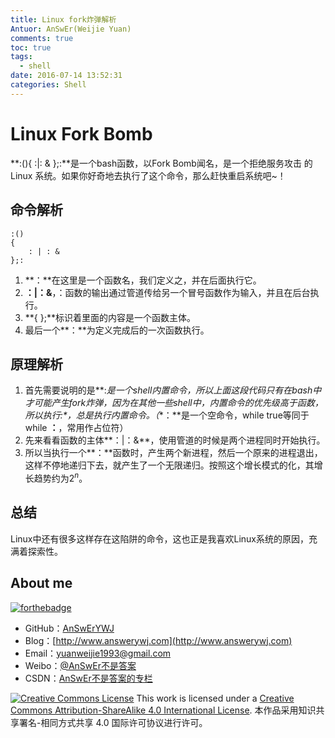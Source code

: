 ```yaml
---
title: Linux fork炸弹解析
Antuor: AnSwEr(Weijie Yuan)
comments: true
toc: true
tags:
  - shell
date: 2016-07-14 13:52:31
categories: Shell
---
```


# Linux Fork Bomb
**:(){ :|: & };:**是一个bash函数，以Fork Bomb闻名，是一个拒绝服务攻击 的Linux 系统。如果你好奇地去执行了这个命令，那么赶快重启系统吧~！

## 命令解析
```
:()
{
	: | : &
};:
```
1. **：**在这里是一个函数名，我们定义之，并在后面执行它。
2. **：|：&**，：函数的输出通过管道传给另一个冒号函数作为输入，并且在后台执行。
3. **{ };**标识着里面的内容是一个函数主体。
4. 最后一个**：**为定义完成后的一次函数执行。

## 原理解析
1. 首先需要说明的是**:**是一个shell内置命令，所以上面这段代码只有在bash中才可能产生fork炸弹，因为在其他一些shell中，内置命令的优先级高于函数，所以执行*:*，总是执行内置命令。（**：**是一个空命令，while true等同于 while **：**，常用作占位符）
2.  先来看看函数的主体**：|：&**，使用管道的时候是两个进程同时开始执行。
3.  所以当执行一个**：**函数时，产生两个新进程，然后一个原来的进程退出，这样不停地递归下去，就产生了一个无限递归。按照这个增长模式的化，其增长趋势约为$2^n$。

## 总结
Linux中还有很多这样存在这陷阱的命令，这也正是我喜欢Linux系统的原因，充满着探索性。

## About me
[![forthebadge](http://forthebadge.com/images/badges/ages-20-30.svg)](http://forthebadge.com)
- GitHub：[AnSwErYWJ](https://github.com/AnSwErYWJ)
- Blog：[http://www.answerywj.com](http://www.answerywj.com)
- Email：[yuanweijie1993@gmail.com](https://mail.google.com)
- Weibo：[@AnSwEr不是答案](http://weibo.com/1783591593)
- CSDN：[AnSwEr不是答案的专栏](http://blog.csdn.net/u011192270)

<a rel="license" href="http://creativecommons.org/licenses/by-sa/4.0/"><img alt="Creative Commons License" style="border-width:0" src="https://i.creativecommons.org/l/by-sa/4.0/88x31.png" /></a> This work is licensed under a <a rel="license" href="http://creativecommons.org/licenses/by-sa/4.0/">Creative Commons Attribution-ShareAlike 4.0 International License</a>.
本作品采用知识共享署名-相同方式共享 4.0 国际许可协议进行许可。


